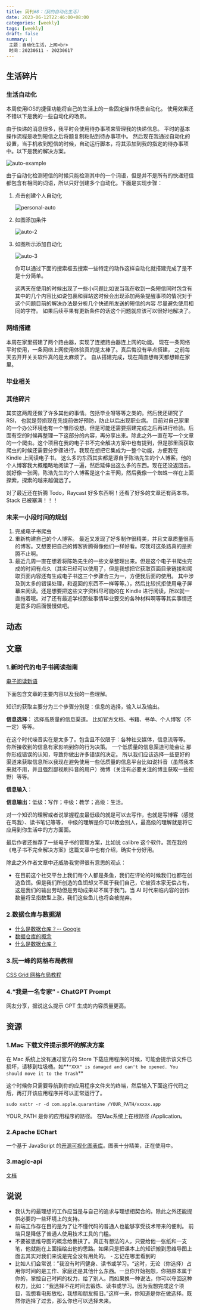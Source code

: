 ```yaml
---
title: 周刊#8：（我的自动化生活）
date: 2023-06-12T22:46:00+08:00
categories: [weekly]
tags: [weekly]
draft: false
summary: |
 主题：自动化生活，上网<br>
 时间：20230611 - 20230617 
---
```

## 生活碎片

### 生活自动化

本周使用iOS的捷径功能将自己的生活上的一些固定操作场景自动化。 使用效果还不错以下是我的一些自动化的场景。

由于快递的消息很多，我平时会使用待办事项来管理我的快递信息。 平时的基本操作流程是收到短信之后将题复制粘贴到待办事项中。 然后现在我通过自动化的设置，当手机收到短信的时候，自动运行脚本，将其添加到我的指定的待办事项中。以下是我的解决方案。

![auto-example](https://raw.githubusercontent.com/huyixi/Pics/main/20230612235401.png)

由于自动化检测短信的时候只能检测其中的一个词语，但是并不是所有的快递短信都包含有相同的词语，所以只好创建多个自动化。下面是实现步骤：

1. 点击创建个人自动化

   ![personal-auto](https://raw.githubusercontent.com/huyixi/Pics/main/20230612235309.png)

2. 如图添加条件

   ![auto-2](https://raw.githubusercontent.com/huyixi/Pics/main/20230612235501.png)

3. 如图所示添加自动化

   ![auto-3](https://raw.githubusercontent.com/huyixi/Pics/main/20230612235552.png)

   你可以通过下面的搜索框去搜索一些特定的动作这样自动化就搭建完成了是不是十分简单。
   
   这两天在使用的时候出现了一些小问题比如说当我在收到一条短信同时包含有其中的几个内容比如说包裹和驿站这时候会出现添加两条提醒事项的情况对于这个问题目前的解决办法是分析几个快递所发送的短信的内容 尽量避免使用相同的字符。 如果后续苹果有更新条件的话这个问题就应该可以很好地解决了。

### 网络搭建

本周在家里搭建了两个路由器，实现了连接路由器连上网的功能。 现在一条网络平时使用，一条网络上网使用体验真的是太棒了。真后悔没有早点搭建， 之前每天去开开关关软件真的是太麻烦了。 自从搭建完成，现在简直想每天都想赖在家里。

### 毕业相关



### 其他碎片

其实这两周还做了许多其他的事情。包括毕业呀等等之类的。然后我还研究了 RSI， 也就是劳损现在先提前做好预防，防止以后出现职业病。 目前对自己家里的一个办公环境也有一个雏形设想。但是可能还需要搭建完成之后再进行检验。后面有空的时候再整理一下这部分的内容，再分享出来。除此之外一直在写一个文章的一个爬虫。这个项目在我的电子书不完全解决方案中也有提到，但是那里面获取爬虫的时候还需要分步骤进行。我现在想把它集成为一整个功能，方便我在 Kindle 上阅读电子书。 这么多的东西其实都是源自于陈浩先生的个人博客。他的个人博客我大概粗略地阅读了一遍，然后延伸出这么多的东西。现在还没返回去。就好像一张网，陈浩先生的个人博客是这个主干网，然后我像一个蜘蛛一样在上面探索，探索的越来越偏远了。

对了最近还在折腾 Todo，Raycast 好多东西啊！还看了好多的文章还有两本书。Stack 已被塞满！！！

### 未来一小段时间的规划

1. 完成电子书爬虫
2. 重新构建自己的个人博客。 最近又发现了好多制作很精美，并且文章质量很高的博客。又想要把自己的博客折腾得像他们一样好看。哎我可这条路真的是折腾不止啊。
3. 最近几周一直在想着将陈皓先生的一些文章整理出来。但是这个电子书爬虫完成的时间有点久（其实已经可以使用了，但是我想把它获取页面目录链接和爬取页面内容还有生成电子书这三个步骤合三为一，方便我后面的使用。 其中涉及到太多的错误处理，和返回的东西不一样等等。），然后比较抗拒使用电子屏幕来阅读。还是想要把这些文字资料尽可能的在 Kindle 进行阅读，所以就一直拖着哦。对了还有最近学校那些事情毕业要交的各种材料啊等等其实事情还是蛮多的后面慢慢做吧。

## 动态

## 文章

### 1.新时代的电子书阅读指南

[电子阅读新语](https://blog.si-on.top/2023/key4read/)

下面包含文章的主要内容以及我的一些理解。

知识的获取主要分为三个步骤分别是：信息的选择，输入以及输出。

**信息选择**： 选择高质量的信息渠道。 比如官方文档、书籍、书单、个人博客（不一定）等等。

在这个时代噪音实在是太多了。包含且不仅限于：各种社交媒体，信息流等等。 你所接收到的信息有家影响到你的行为决策。 一个低质量的信息渠道可能会让 那你形成错误的认知，导致你做出许多错误的决定。 所以我们应该选择一些更好的渠道来获取信息所以我现在避免使用一些低质量的信息平台比如说抖音（虽然我本来就不用，并且强烈鄙视刷抖音的用户）微博（关注有必要关注的博主获取一些视野）等等。

**信息输入**：

**信息输出**：低级：写作；中级：教学；高级：生活。

对一个知识的理解或者说掌握程度最低级的就是可以去写作，也就是写博客（感觉在骂我）、读书笔记等等， 中级的理解是你可以教会别人，最高级的理解就是将它应用到你生活中的方方面面。

最后作者还推荐了一些电子书的管理方案，比如说 calibre 这个软件。我在我的《电子书不完全解决方案》这篇文章中也有介绍，确实十分好用。

除此之外作者文章中还威胁我觉得很有意思的观点：

- 在目前这个社交平台上我们每个人都是条鱼，我们在评论的时候我们也都在创造鱼饵。但是我们所创造的鱼饵却又不属于我们自己，它被资本家无偿占有，这是我们的输出劳动但是劳动成果却不属于我门。当 AI 时代来临内容的创作数量将呈指数型上涨，我们这些鱼儿也将会被抛弃。

### 2.数据仓库与数据湖

- [什么是数据仓库？-- Google](https://cloud.google.com/learn/what-is-a-data-warehouse?hl=zh-cn#section-8)
- [数据仓库的概念](https://aws.amazon.com/cn/data-warehouse/)
- [什么是数据仓库？](https://www.oracle.com/cn/database/what-is-a-data-warehouse/)

### 3.阮一峰的网格布局教程

[CSS Grid 网格布局教程](https://www.ruanyifeng.com/blog/2019/03/grid-layout-tutorial.html)

### 4.“我是一名专家” - ChatGPT Prompt

网友分享，据说这么提示 GPT 生成的内容质量更高。

## 资源

### 1.Mac 下载文件提示损坏的解决方案

在 Mac 系统上没有通过官方的 Store 下载应用程序的时候，可能会提示该文件已损坏，请移到垃圾桶。如**`"XXX" is damaged and can't be opened. You should move it to the Trash`**

这个时候你只需要导航到你的应用程序文件夹的终端，然后输入下面这行代码之后，再打开该应用程序并可以正常运行了。

```
sudo xattr -r -d com.apple.quarantine /YOUR_PATH/xxxxx.app
```

YOUR_PATH 是你的应用程序的路径。 在Mac系统上在根路径 /Application。

### 2.Apache EChart

一个基于 JavaScript 的[开源](https://github.com/apache/echarts)[可视化图表库](https://echarts.apache.org/en/index.html)。图表十分精美，正在使用中。

### 3.magic-api

[文档](https://www.ssssssss.org/magic-api/pages/quick/intro/)

## 说说

- 我认为的最理想的工作应当是与自己的追求与理想相契合的。除此之外还能提供必要的一些环境上的支持。
- 前端工作存在目的是为了让不懂代码的普通人也能够享受技术带来的便利。 前端只是降低了普通人使用技术工具的门槛。
- 不要被思维导图的概念给裹挟了。真正有想法的人，只要给他一张纸和一支笔，他就能在上面描绘出他的思路。如果只是把课本上的知识搬到思维导图上面去其实对我们来说是完全没有用处的。 - 忘记在哪里看到的
- 比如人们会常说：”我没有时间健身、读书或学习。“这时，无论（你选择）占用你时间的是工作、家庭还是其他什么东西。一旦你开始抱怨，你把原本属于你的，掌控自己时间的权力，给了别人。而如果换一种说法，你可以夺回这种权力，比如：“我选择不花时间去锻炼、读书或学习。因为我想完成这个项目，我想看电影放松，我想和朋友叙旧。”这样一来，你知道是你在做选择。既然你选择了过去，那么你也可以选择未来。
